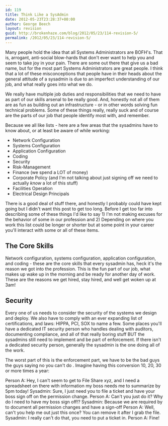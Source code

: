 ```yaml
---
id: 119
title: Think Like a SysAdmin
date: 2012-05-23T23:28:37+00:00
author: George Beech
layout: revision
guid: http://brokenhaze.com/blog/2012/05/23/114-revision-5/
permalink: /2012/05/23/114-revision-5/
---
```

<p>Many people hold the idea that all Systems Administrators are BOFH's. That is, arrogant, anti-social blow-hards that don't ever want to help you and seem to take joy in your pain. There are some out there that give us a bad name, but for the most part Systems Administrators are great people. I think that a lot of these misconceptions that people have in their heads about the general attitude of a sysadmin is due to an imperfect understanding of our job, and what really goes into what we do.</p>

<p>We really have multiple job duties and responsibilities that we need to have as part of our skills arsenal to be really good. And, honestly not all of them are as fun as building out an infrastructure - or in other words solving fun technical problems. Some of these things really, really suck and of course are the parts of our job that people identify most with, and remember.</p>

<p>Because we all like lists - here are a few areas that the sysadmins have to know about, or at least be aware of while working:</p>

<ul>
<li>Network Configuration</li>
<li>Systems Configuration</li>
<li>Application Configuration</li>
<li>Coding </li>
<li>Security</li>
<li>Risk-Management</li>
<li>Finance (we spend a LOT of money) </li>
<li>Corporate Policy (and I'm not talking about just signing off we need to actually <em>know</em> a lot of this stuff) </li>
<li>Facilities Operation</li>
<li>Electrical Design Principals</li>
</ul>

<p>There is a good deal of stuff there, and honestly I probably could have kept going but I didn't want this post to get too long. Before I get too far into describing some of these things I'd like to say 1) I'm not making excuses for the behavior of some in our profession and 2) Depending on where you work this list could be longer or shorter but at some point in your career you'll interact with some or all of these items.</p>

<h2>The Core Skills</h2>

<p>Network configuration, systems configuration, application configuration, and coding - these are the core skills that every sysadmin has, heck it's the reason we got into the profession. This is the fun part of our job, what makes up wake up in the morning and be ready for another day of work. These are the reasons we get hired, stay hired, and well get woken up at 3am!</p>

<h2>Security</h2>

<p>Every one of us needs to consider the security of the systems we design and deploy. We also have to comply with an ever expanding list of certifications, and laws: HIPPA, PCI, SOX to name a few. Some places you'll have a dedicated IT security person who handles dealing with auditors, documenting compliance, and all of that really boring stuff BUT the sysadmins still need to implement and be part of enforcement.  If there isn't a dedicated security person, generally the sysadmin is the one doing all of the work.</p>

<p>The worst part of this is the enforcement part, we have to be the bad guys the guys saying no you can't do <thing you really want to do>. Imagine having this conversion 10, 20, 30 or more times a year:</p>

<p>Person A: Hey, I can't seem to get to File Share xyz, and I need a spreadsheet on there with information my boss needs me to summarize by 5pm today!
Sysadmin: Sure, I just need you to file a ticket and have your boss sign off on the permission change. 
Person A: Can't you just do it? Why do I need to have my boss sign off!?
Sysadmin: Because we are required by <Cert ABC> to document all permission changes and have a sign-off
Person A: Well, can't you help me out just this once? You can remove it after I grab the file. 
Sysadmin: I really can't do that, you need to put a ticket in. 
Person A: Fine!</p>
